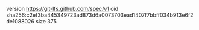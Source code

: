 version https://git-lfs.github.com/spec/v1
oid sha256:c2ef3ba445349723ad873d6a0073703ead1407f7bbff034b913e6f2de1088026
size 375
